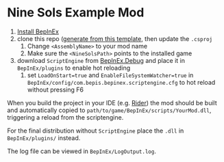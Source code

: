 # Nine Sols Example Mod

1. [Install BepInEx](https://docs.bepinex.dev/articles/user_guide/installation/index.html)
2. clone this repo ([generate from this template](https://github.com/new?template_name=NineSols-ExampleMod&template_owner=jakobhellermann), then update the `.csproj`
    1. Change `<AssemblyName>` to your mod name
    2. Make sure the `<NineSolsPath>` points to the installed game
3. download `ScriptEngine` from [BepInEx.Debug](https://github.com/BepInEx/BepInEx.Debug/releases/tag/r10)
   and place it in `BepInEx/plugins` to enable hot reloading
   1. set `LoadOnStart=true` and `EnableFileSystemWatcher=true` in `BepInEx/config/com.bepis.bepinex.scriptengine.cfg` to hot reload without pressing F6

When you build the project in your IDE (e.g. [Rider](https://www.jetbrains.com/de-de/rider/)) the mod should be built
and automatically copied to `path/to/game/BepInEx/scripts/YourMod.dll`, triggering a reload from the scriptengine.

For the final distribution without `ScriptEngine` place the `.dll` in `BepInEx/plugins/` instead.

The log file can be viewed in `BepInEx/LogOutput.log`.

